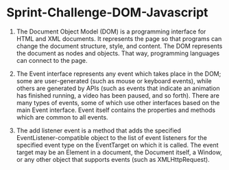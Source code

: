 #  Sprint-Challenge-DOM-Javascript

1. The Document Object Model (DOM) is a programming interface for HTML and XML documents. It represents the page so that programs can change the document structure, style, and content. The DOM represents the document as nodes and objects. That way, programming languages can connect to the page.

2. The Event interface represents any event which takes place in the DOM; some are user-generated (such as mouse or keyboard events), while others are generated by APIs (such as events that indicate an animation has finished running, a video has been paused, and so forth). There are many types of events, some of which use other interfaces based on the main Event interface. Event itself contains the properties and methods which are common to all events.

3. The add listener event is a method that adds the specified EventListener-compatible object to the list of event listeners for the specified event type on the EventTarget on which it is called. The event target may be an Element in a document, the Document itself, a Window, or any other object that supports events (such as XMLHttpRequest).